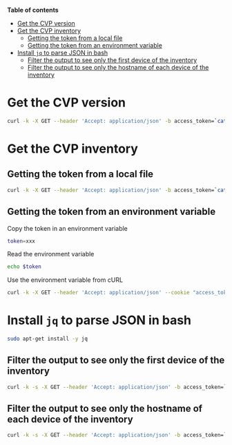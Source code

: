 **Table of contents**

- [Get the CVP version](#get-the-cvp-version)
- [Get the CVP inventory](#get-the-cvp-inventory)
  - [Getting the token from a local file](#getting-the-token-from-a-local-file)
  - [Getting the token from an environment variable](#getting-the-token-from-an-environment-variable)
- [Install `jq` to parse JSON in bash](#install-jq-to-parse-json-in-bash)
  - [Filter the output to see only the first device of the inventory](#filter-the-output-to-see-only-the-first-device-of-the-inventory)
  - [Filter the output to see only the hostname of each device of the inventory](#filter-the-output-to-see-only-the-hostname-of-each-device-of-the-inventory)

# Get the CVP version

```bash
curl -k -X GET --header 'Accept: application/json' -b access_token=`cat token.tok` 'https://192.168.0.5/cvpservice/cvpInfo/getCvpInfo.do'
```

# Get the CVP inventory

## Getting the token from a local file

```bash
curl -k -X GET --header 'Accept: application/json' -b access_token=`cat token.tok` 'https://192.168.0.5/cvpservice/inventory/devices'
```

## Getting the token from an environment variable

Copy the token in an environment variable

```bash
token=xxx
```

Read the environment variable

```bash
echo $token
```

Use the environment variable from cURL

```bash
curl -k -X GET --header 'Accept: application/json' --cookie "access_token=$token" 'https://192.168.0.5/cvpservice/inventory/devices'
```

# Install `jq` to parse JSON in bash

```bash
sudo apt-get install -y jq
```

## Filter the output to see only the first device of the inventory 

```bash
curl -k -s -X GET --header 'Accept: application/json' -b access_token=`cat token.tok` 'https://192.168.0.5/cvpservice/inventory/devices' | jq '.[0]'
```

## Filter the output to see only the hostname of each device of the inventory

```bash
curl -k -s -X GET --header 'Accept: application/json' -b access_token=`cat token.tok` 'https://192.168.0.5/cvpservice/inventory/devices' | jq '.[].hostname'
```
